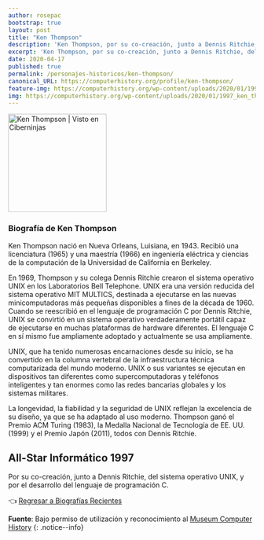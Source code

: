 ```yaml
---
author: rosepac
bootstrap: true
layout: post
title: "Ken Thompson"
description: 'Ken Thompson, por su co-creación, junto a Dennis Ritchie, del sistema operativo UNIX, y por el desarrollo del lenguaje de programación C.'
excerpt: 'Ken Thompson, por su co-creación, junto a Dennis Ritchie, del sistema operativo UNIX, y por el desarrollo del lenguaje de programación C.'
date: 2020-04-17
published: true
permalink: /personajes-historicos/ken-thompson/
canonical_URL: https://computerhistory.org/profile/ken-thompson/
feature-img: https://computerhistory.org/wp-content/uploads/2020/01/1997_ken_thompson-e1580707711292.jpg
img: https://computerhistory.org/wp-content/uploads/2020/01/1997_ken_thompson-e1580707711292.jpg
---
```


<img src="https://computerhistory.org/wp-content/uploads/2020/01/1997_ken_thompson-e1580707711292.jpg" width="200px" high="250px" alt="Ken Thompson | Visto en Ciberninjas" title="Ken Thompson | Visto en Ciberninjas" />

### **Biografía de Ken Thompson**

Ken Thompson nació en Nueva Orleans, Luisiana, en 1943. Recibió una licenciatura (1965) y una maestría (1966) en ingeniería eléctrica y ciencias de la computación de la Universidad de California en Berkeley.

En 1969, Thompson y su colega Dennis Ritchie crearon el sistema operativo UNIX en los Laboratorios Bell Telephone. UNIX era una versión reducida del sistema operativo MIT MULTICS, destinada a ejecutarse en las nuevas minicomputadoras más pequeñas disponibles a fines de la década de 1960. Cuando se reescribió en el lenguaje de programación C por Dennis Ritchie, UNIX se convirtió en un sistema operativo verdaderamente portátil capaz de ejecutarse en muchas plataformas de hardware diferentes. El lenguaje C en sí mismo fue ampliamente adoptado y actualmente se usa ampliamente.

UNIX, que ha tenido numerosas encarnaciones desde su inicio, se ha convertido en la columna vertebral de la infraestructura técnica computarizada del mundo moderno. UNIX o sus variantes se ejecutan en dispositivos tan diferentes como supercomputadoras y teléfonos inteligentes y tan enormes como las redes bancarias globales y los sistemas militares.

La longevidad, la fiabilidad y la seguridad de UNIX reflejan la excelencia de su diseño, ya que se ha adaptado al uso moderno. Thompson ganó el Premio ACM Turing (1983), la Medalla Nacional de Tecnología de EE. UU. (1999) y el Premio Japón (2011), todos con Dennis Ritchie.

## All-Star Informático 1997

Por su co-creación, junto a Dennis Ritchie, del sistema operativo UNIX, y por el desarrollo del lenguaje de programación C.

👈 [Regresar a Biografías Recientes](/personajes-historicos/#-biografías-agregadas-más-recientes-)

**Fuente**: Bajo permiso de utilización y reconocimiento al [Museum Computer History](https://www.computerhistory.org/ "Página web el Museo de la Historia de las Computadoras") 
{: .notice--info}